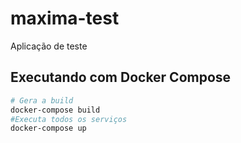# maxima-test
Aplicação de teste

## Executando com Docker Compose
``` bash
# Gera a build
docker-compose build
#Executa todos os serviços
docker-compose up
```




